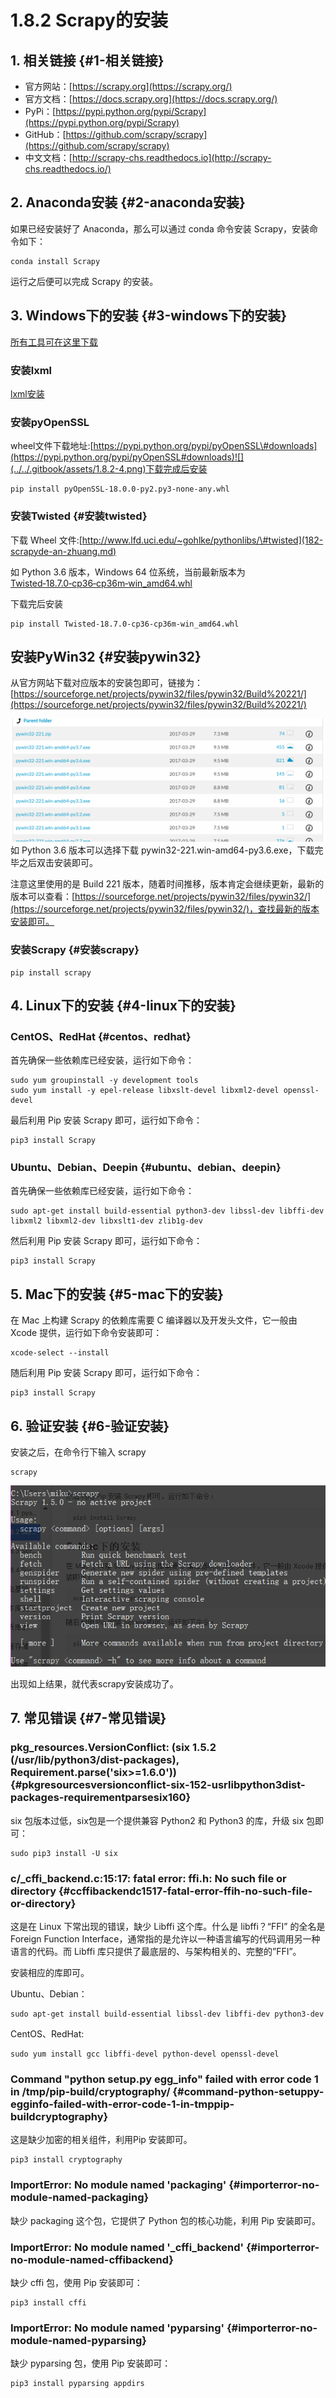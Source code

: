 # 1.8.2 Scrapy的安装

## 1. 相关链接 {#1-相关链接}

* 官方网站：[https://scrapy.org](https://scrapy.org/)
* 官方文档：[https://docs.scrapy.org](https://docs.scrapy.org/)
* PyPi：[https://pypi.python.org/pypi/Scrapy](https://pypi.python.org/pypi/Scrapy)
* GitHub：[https://github.com/scrapy/scrapy](https://github.com/scrapy/scrapy)
* 中文文档：[http://scrapy-chs.readthedocs.io](http://scrapy-chs.readthedocs.io/)

## 2. Anaconda安装 {#2-anaconda安装}

如果已经安装好了 Anaconda，那么可以通过 conda 命令安装 Scrapy，安装命令如下：

```text
conda install Scrapy
```

运行之后便可以完成 Scrapy 的安装。

## 3. Windows下的安装 {#3-windows下的安装}

[所有工具可在这里下载](https://pan.baidu.com/s/1ZUb8WhkajsWkUlfDpRiBYg)

### 安装lxml

[lxml安装](../1.3/131-lxmlde-an-zhuang.md)

### 安装pyOpenSSL

wheel文件下载地址:[https://pypi.python.org/pypi/pyOpenSSL\#downloads](https://pypi.python.org/pypi/pyOpenSSL#downloads)![](../../.gitbook/assets/1.8.2-4.png)下载完成后安装

```text
pip install pyOpenSSL-18.0.0-py2.py3-none-any.whl
```

### 安装Twisted {#安装twisted}

下载 Wheel 文件:[http://www.lfd.uci.edu/~gohlke/pythonlibs/\#twisted](182-scrapyde-an-zhuang.md)

如 Python 3.6 版本，Windows 64 位系统，当前最新版本为 [Twisted‑18.7.0‑cp36‑cp36m‑win\_amd64.whl](javascript:;)

下载完后安装

```text
pip install Twisted‑18.7.0‑cp36‑cp36m‑win_amd64.whl
```

## 安装PyWin32 {#安装pywin32}

从官方网站下载对应版本的安装包即可，链接为：[https://sourceforge.net/projects/pywin32/files/pywin32/Build%20221/](https://sourceforge.net/projects/pywin32/files/pywin32/Build%20221/)

![](../../.gitbook/assets/1.8.2-5.png)如 Python 3.6 版本可以选择下载 pywin32-221.win-amd64-py3.6.exe，下载完毕之后双击安装即可。

注意这里使用的是 Build 221 版本，随着时间推移，版本肯定会继续更新，最新的版本可以查看：[https://sourceforge.net/projects/pywin32/files/pywin32/](https://sourceforge.net/projects/pywin32/files/pywin32/)，查找最新的版本安装即可。

### 安装Scrapy {#安装scrapy}

```text
pip install scrapy
```

## 4. Linux下的安装 {#4-linux下的安装}

### CentOS、RedHat {#centos、redhat}

首先确保一些依赖库已经安装，运行如下命令：

```text
sudo yum groupinstall -y development tools
sudo yum install -y epel-release libxslt-devel libxml2-devel openssl-devel
```

最后利用 Pip 安装 Scrapy 即可，运行如下命令：

```text
pip3 install Scrapy
```

### Ubuntu、Debian、Deepin {#ubuntu、debian、deepin}

首先确保一些依赖库已经安装，运行如下命令：

```text
sudo apt-get install build-essential python3-dev libssl-dev libffi-dev libxml2 libxml2-dev libxslt1-dev zlib1g-dev
```

然后利用 Pip 安装 Scrapy 即可，运行如下命令：

```text
pip3 install Scrapy
```

## 5. Mac下的安装 {#5-mac下的安装}

在 Mac 上构建 Scrapy 的依赖库需要 C 编译器以及开发头文件，它一般由 Xcode 提供，运行如下命令安装即可：

```text
xcode-select --install
```

随后利用 Pip 安装 Scrapy 即可，运行如下命令：

```text
pip3 install Scrapy
```

## 6. 验证安装 {#6-验证安装}

安装之后，在命令行下输入 scrapy

```text
scrapy
```

![](../../.gitbook/assets/1.8.2.9.png)

出现如上结果，就代表scrapy安装成功了。

## 7. 常见错误 {#7-常见错误}

### pkg\_resources.VersionConflict: \(six 1.5.2 \(/usr/lib/python3/dist-packages\), Requirement.parse\('six&gt;=1.6.0'\)\) {#pkgresourcesversionconflict-six-152-usrlibpython3dist-packages-requirementparsesix160}

six 包版本过低，six包是一个提供兼容 Python2 和 Python3 的库，升级 six 包即可：

```text
sudo pip3 install -U six
```

### c/\_cffi\_backend.c:15:17: fatal error: ffi.h: No such file or directory {#ccffibackendc1517-fatal-error-ffih-no-such-file-or-directory}

这是在 Linux 下常出现的错误，缺少 Libffi 这个库。什么是 libffi？“FFI” 的全名是 Foreign Function Interface，通常指的是允许以一种语言编写的代码调用另一种语言的代码。而 Libffi 库只提供了最底层的、与架构相关的、完整的”FFI”。

安装相应的库即可。

Ubuntu、Debian：

```text
sudo apt-get install build-essential libssl-dev libffi-dev python3-dev
```

CentOS、RedHat:

```text
sudo yum install gcc libffi-devel python-devel openssl-devel
```

### Command "python setup.py egg\_info" failed with error code 1 in /tmp/pip-build/cryptography/ {#command-python-setuppy-egginfo-failed-with-error-code-1-in-tmppip-buildcryptography}

这是缺少加密的相关组件，利用Pip 安装即可。

```text
pip3 install cryptography
```

### ImportError: No module named 'packaging' {#importerror-no-module-named-packaging}

缺少 packaging 这个包，它提供了 Python 包的核心功能，利用 Pip 安装即可。

### ImportError: No module named '\_cffi\_backend' {#importerror-no-module-named-cffibackend}

缺少 cffi 包，使用 Pip 安装即可：

```text
pip3 install cffi
```

### ImportError: No module named 'pyparsing' {#importerror-no-module-named-pyparsing}

缺少 pyparsing 包，使用 Pip 安装即可：

```text
pip3 install pyparsing appdirs
```

